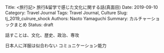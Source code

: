 Title: <旅行記> 旅行&留学で感じた文化に関する話(真面目)
Date: 2019-09-10
Category: Travel Journal
Tags: Travel Journal, Culture
Slug: tj_2019_culrure_shock
Authors: Naoto Yamaguchi
Summary: カルチャーショックまとめ
Status: draft


話すことは、文化、歴史、政治、専攻

日本人に洋服は似合わない
コミュニケーション能力

